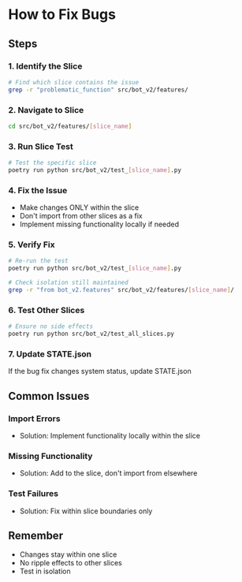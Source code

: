# How to Fix Bugs

## Steps

### 1. Identify the Slice
```bash
# Find which slice contains the issue
grep -r "problematic_function" src/bot_v2/features/
```

### 2. Navigate to Slice
```bash
cd src/bot_v2/features/[slice_name]
```

### 3. Run Slice Test
```bash
# Test the specific slice
poetry run python src/bot_v2/test_[slice_name].py
```

### 4. Fix the Issue
- Make changes ONLY within the slice
- Don't import from other slices as a fix
- Implement missing functionality locally if needed

### 5. Verify Fix
```bash
# Re-run the test
poetry run python src/bot_v2/test_[slice_name].py

# Check isolation still maintained
grep -r "from bot_v2.features" src/bot_v2/features/[slice_name]/
```

### 6. Test Other Slices
```bash
# Ensure no side effects
poetry run python src/bot_v2/test_all_slices.py
```

### 7. Update STATE.json
If the bug fix changes system status, update STATE.json

## Common Issues

### Import Errors
- Solution: Implement functionality locally within the slice

### Missing Functionality
- Solution: Add to the slice, don't import from elsewhere

### Test Failures
- Solution: Fix within slice boundaries only

## Remember
- Changes stay within one slice
- No ripple effects to other slices
- Test in isolation